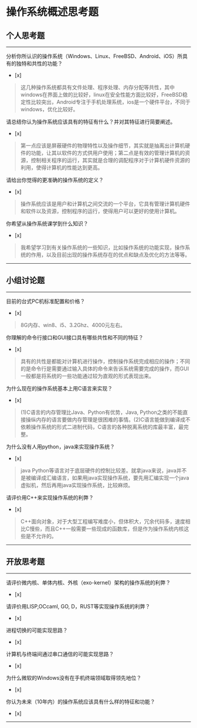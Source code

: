 # 操作系统概述思考题

## 个人思考题

---

分析你所认识的操作系统（Windows、Linux、FreeBSD、Android、iOS）所具有的独特和共性的功能？
- [x]  

>  这几种操作系统都具有文件处理、程序处理、内存分配等共性，其中windows在界面上做的比较好，linux在安全性能方面比较好，FreeBSD稳定性比较突出，Android专注于手机处理系统，ios是一个硬件平台，不同于windows，优化比较好。

请总结你认为操作系统应该具有的特征有什么？并对其特征进行简要阐述。
- [x]  

>   第一点应该是屏蔽硬件的物理特性以及操作细节，其实就是抽离出计算机硬件的功能，让其以软件的方式供用户使用；第二点是有效的管理计算机的资源，控制相关程序的运行，其实就是合理的调配程序对于计算机硬件资源的利用，使得计算机的性能达到更高。

请给出你觉得的更准确的操作系统的定义？
- [x]  

>   操作系统应该是用户和计算机之间交流的一个平台，它具有管理计算机硬件和软件以及资源，控制程序的运行，使得用户可以更好的使用计算机。

你希望从操作系统课学到什么知识？
- [x]  

>   我希望学习到有关操作系统的一些知识，比如操作系统的功能实现，操作系统的作用，以及目前出现的操作系统存在的优点和缺点及优化的方法等等。

---

## 小组讨论题

---

目前的台式PC机标准配置和价格？
- [x]  

>  8G内存、win8、i5、3.2Ghz、4000元左右。

你理解的命令行接口和GUI接口具有哪些共性和不同的特征？
- [x]  

> 具有的共性是都能对计算机进行操作，控制操作系统完成相应的操作；不同的是命令行是需要通过输入具体的命令来告诉系统需要完成的操作，而GUI一般都是将系统的一些功能通过较为直观的形式表现出来。

为什么现在的操作系统基本上用C语言来实现？
- [x]  

> (1)C语言的内存管理比Java、Python有优势，Java, Python之类的不能直接操纵内存的语言要做内存管理是很困难的事情。(2)C语言能做到编译成不依赖操作系统的形式二进制代码，C语言的各种脱离系统的库最丰富，最完整。

为什么没有人用python，java来实现操作系统？
- [x]  

>  java Python等语言对于底层硬件的控制比较差。就拿java来说，java并不是被编译成汇编语言，如果用java实现操作系统，要先用汇编实现一个java虚拟机，然后再用java实现操作系统，比较麻烦。

请评价用C++来实现操作系统的利弊？
- [x]  

>  C++面向对象，对于大型工程编写难度小，但体积大，冗余代码多，速度相比C慢些，而且C++一般需要一些现成的函数库，但是作为操作系统内核这些是不允许的。

---

## 开放思考题

---

请评价微内核、单体内核、外核（exo-kernel）架构的操作系统的利弊？
- [x]  

>  

请评价用LISP,OCcaml, GO, D，RUST等实现操作系统的利弊？
- [x]  

>  

进程切换的可能实现思路？
- [x]  

>  

计算机与终端间通过串口通信的可能实现思路？
- [x]  

>  

为什么微软的Windows没有在手机终端领域取得领先地位？
- [x]  

>  

你认为未来（10年内）的操作系统应该具有什么样的特征和功能？
- [x]  

>  

---
